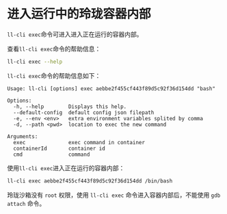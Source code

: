 # 进入运行中的玲珑容器内部

`ll-cli exec`命令可进入进入正在运行的容器内部。

查看`ll-cli exec`命令的帮助信息：

```bash
ll-cli exec --help
```

`ll-cli exec`命令的帮助信息如下：

```text
Usage: ll-cli [options] exec aebbe2f455cf443f89d5c92f36d154dd "bash"

Options:
  -h, --help        Displays this help.
  --default-config  default config json filepath
  -e, --env <env>   extra environment variables splited by comma
  -d, --path <pwd>  location to exec the new command

Arguments:
  exec              exec command in container
  containerId       container id
  cmd               command
```

使用`ll-cli exec`进入正在运行的容器内部：

```bash
ll-cli exec aebbe2f455cf443f89d5c92f36d154dd /bin/bash
```

玲珑沙箱没有 `root` 权限，使用 `ll-cli exec` 命令进入容器内部后，不能使用 `gdb attach` 命令。
